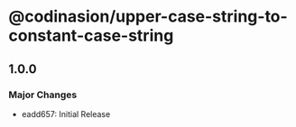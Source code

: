 # @codinasion/upper-case-string-to-constant-case-string

## 1.0.0

### Major Changes

- eadd657: Initial Release
